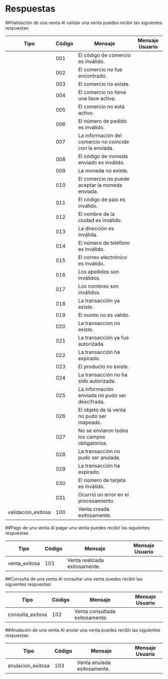 
# Respuestas

##Validación de una venta
Al validar una venta puedes recibir las siguientes respuestas:

Tipo | Código | Mensaje | Mensaje Usuario
--------- | --------- | ------- | -----------
|| 001 | El código de comercio es inválido.
|| 002 | El comercio no fue encontrado.
|| 003 | El comercio no existe.
|| 004 | El comercio no tiene una llave activa.
|| 005 | El comercio no está activo. 
|| 006 | El número de pedido es inválido.
|| 007 | La información del comercio no coincide con la enviada. 
|| 008 | El código de moneda enviado es inválido.
|| 009 | La moneda no existe.
|| 010 | El comercio no puede aceptar la moneda enviada.
|| 011 | El código de país es inválido.
|| 012 | El nombre de la ciudad es inválido.
|| 013 | La dirección es inválida.
|| 014 | El número de teléfono es inválido.
|| 015 | El correo electrónico es inválido. 
|| 016 | Los apellidos son inválidos.
|| 017 | Los nombres son inválidos. 
|| 018 | La transacción ya existe. 
|| 019 | El monto no es válido.
|| 020 | La transaccion no existe.
|| 021 | La transacción ya fue autorizada.
|| 022 | La transacción ha expirado.
|| 023 | El producto no existe.
|| 024 | La transacción no ha sido autorizada.
|| 025 | La información enviada no pudo ser descifrada.
|| 026 | El objeto de la venta no pudo ser mapeado.
|| 027 | No se enviaron todos los campos obligatorios.
|| 028 | La transacción no pudo ser anulada.
|| 029 | La transacción ha expirado.
|| 030 | El número de tarjeta es inválido.
|| 031 | Ocurrió un error en el procesamiento.
|validacion_exitosa| 100 | Venta creada exitosamente.

##Pago de una venta
Al pagar una venta puedes recibir las siguientes respuestas:

Tipo | Código | Mensaje | Mensaje Usuario
--------- | --------- | ------- | -----------
|venta_exitosa| 101 | Venta realizada exitosamente.


##Consulta de una venta
Al consultar una venta puedes recibir las siguientes respuestas:

Tipo | Código | Mensaje | Mensaje Usuario
--------- | --------- | ------- | -----------
|consulta_exitosa| 102 | Venta consultada exitosamente.

##Anulación de una venta
Al anular una venta puedes recibir las siguientes respuestas:

Tipo | Código | Mensaje | Mensaje Usuario
--------- | --------- | ------- | -----------
|anulacion_exitosa| 103 | Venta anulada exitosamente.